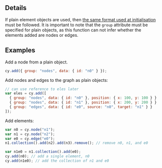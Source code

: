 ## Details

If plain element objects are used, then [the same format used at initialisation](#core/initialisation) must be followed.  It is important to note that the `group` attribute must be specified for plain objects, as this function can not infer whether the elements added are nodes or edges.

## Examples

Add a node from a plain object.

```js
cy.add({ group: "nodes", data: { id: "n0" } });
```

Add nodes and edges to the graph as plain objects:

```js
// can use reference to eles later
var eles = cy.add([
  { group: "nodes", data: { id: "n0" }, position: { x: 100, y: 100 } },
  { group: "nodes", data: { id: "n1" }, position: { x: 200, y: 200 } },
  { group: "edges", data: { id: "e0", source: "n0", target: "n1" } }
]);
```

Add elements:

```js
var n0 = cy.node("n1");
var n1 = cy.node("n2");
var e0 = cy.edge("e0");
n1.collection().add(n2).add(n3).remove(); // remove n0, n1, and e0

var n1e0 = n1.collection().add(e0);
cy.add(n0); // add a single element, n0
cy.add(n1e0); // add the collection of n1 and e0
```